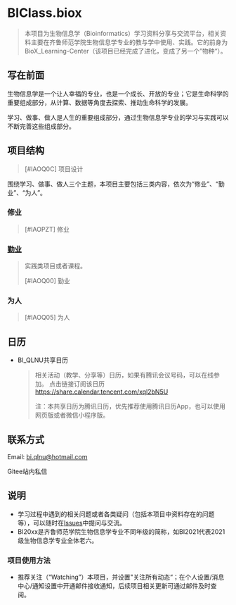 # BIClass.biox

> 本项目为生物信息学（Bioinformatics）学习资料分享与交流平台，相关资料主要在齐鲁师范学院生物信息学专业的教与学中使用、实践。它的前身为BioX_Learning-Center（该项目已经完成了进化，变成了另一个”物种“）。



##  写在前面

生物信息学是一个让人幸福的专业，也是一个成长、开放的专业；它是生命科学的重要组成部分，从计算、数据等角度去探索、推动生命科学的发展。

学习、做事、做人是人生的重要组成部分，通过生物信息学专业的学习与实践可以不断完善这些组成部分。



## 项目结构

> [#IAOQ0C] 项目设计

围绕学习、做事、做人三个主题，本项目主要包括三类内容，依次为“修业”、“勤业”、“为人”。



### 修业

> [#IAOPZT] 修业



### [勤业](勤业)

> 实践类项目或者课程。
>
> [#IAOQ00] 勤业



### 为人

> [#IAOQ05] 为人





## 日历

- BI_QLNU共享日历

  > 相关活动（教学、分享等）日历，如果有腾讯会议号码，可以在线参加。
  > 点击链接订阅该日历
  > https://share.calendar.tencent.com/xql2bN5U
  >
  > 注：本共享日历为腾讯日历，优先推荐使用腾讯日历App，也可以使用网页版或者微信小程序版。



## 联系方式

Email: bi.qlnu@hotmail.com

Gitee站内私信





## 说明

- 学习过程中遇到的相关问题或者各类疑问（包括本项目中资料存在的问题等），可以随时在[Issues](https://gitee.com/guangyou_duan/biclass.biox/issues)中提问与交流。
- BI20xx是齐鲁师范学院生物信息学专业不同年级的简称，如BI2021代表2021级生物信息学专业全体老六。

### 项目使用方法

- 推荐关注（“Watching”）本项目，并设置"关注所有动态“；在个人设置/消息中心/通知设置中开通邮件接收通知，后续项目相关更新可通过邮件及时查阅。